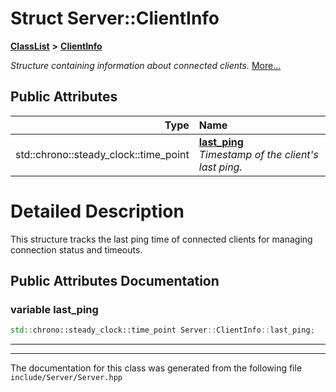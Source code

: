 

# Struct Server::ClientInfo



[**ClassList**](annotated.md) **>** [**ClientInfo**](structServer_1_1ClientInfo.md)



_Structure containing information about connected clients._ [More...](#detailed-description)






















## Public Attributes

| Type | Name |
| ---: | :--- |
|  std::chrono::steady\_clock::time\_point | [**last\_ping**](#variable-last_ping)  <br>_Timestamp of the client's last ping._  |












































# Detailed Description


This structure tracks the last ping time of connected clients for managing connection status and timeouts. 


    
## Public Attributes Documentation




### variable last\_ping 

```C++
std::chrono::steady_clock::time_point Server::ClientInfo::last_ping;
```




<hr>

------------------------------
The documentation for this class was generated from the following file `include/Server/Server.hpp`

